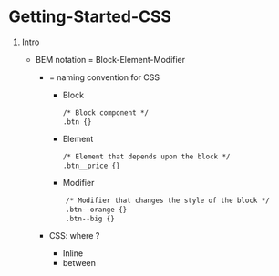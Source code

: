 # Getting-Started-CSS

1. Intro

	* BEM notation = Block-Element-Modifier

		* = naming convention for CSS
		    * Block

                ```
				/* Block component */
				.btn {}
                ```
			* Element

                ```
				/* Element that depends upon the block */ 
				.btn__price {}
                ```

			* Modifier
            ```
				/* Modifier that changes the style of the block */
				.btn--orange {} 
				.btn--big {}
            ```
				
		* CSS: where ?
			* Inline
			* between <script> tags in html
			*In separate file .css
		* Start van CSS file: "Universal selector"
			* Problem = normally elements 'inherit properties'. Example: if we set
				□ Body {box-sizing:border-box} -> all decending child elemnts would inherit this, BUT browsers somtimes overwrites it. So better is to address ALL element by '*' !!!!!! 
            ```
			* {
			box-sizing: border-box;
			}
            ```
		
		**Remark:** default = " box-sizing : content-box " -> this feels not natural
			- When 'content-box' -> height - width defines just content so rest must be added and risks to go off screen
			- When 'border-box' -> width-height = border + padding + content
							} WYSIWYG
			
<img src="./img/boxmodel.png" alt="box-model" width="300 px">
			
		○ Display elements: (cfr block-level vs inline elements)
			§ " display : ….. "
				□ display: block :
					® Takes all the available space
					® You can set  margin-top margin-bottom
					® Eg:<div> <nav>  <h1> <p> …
				□ displa: inline:
					® Takes only the space they need
					® margin-top /bottom han NO effect
					® Padding has different effect
					® Eg: <a> <span><img>
				□ display: inline-block 
					
				□ display: none
					® Removes element from document
					® Other elements will move and take its space
					® Remark:
						◊ Visibility:hidden
							} Will remain and holds its place but not visible
		○ Margin colapsing
<img src="./img/marginCollapse.png" alt="margin collapse" width="400px">
		○ Specificity:
		○ Pseudo Class - Pseudo Element
		Zie MDN

<img src="./img/pseudoClasses.png" alt="margin collapse" width="400px">
		○ 
		Vb:
			- Pseudo class:
				□ li:hover -> om van kleur te wijzigen bvb in navbar
				□ :focus :active etc -> zie MDN
			- Pseudo element:
				□ p::first-letter -> om eerste letter van p te stylen zoals in krant
		○ Combining multiple rules (different than colmbinators!)
		
			.main-nav__item a:hover,
			.main-nav__item a:hover{
			color:#aaaaaa;
			}
		○ Difference: :hover   :focus   :active
			- Remember: a computer has many input devices!
			
				□ Hover:
					® Time when mouse is over elemnt
					® ! Do not use hover on mobile devices-> get stuck!
					
				□ Focus:
					® When element has 'focus' -evident :-)
						◊ = at the moment button is clicked
						◊ Eg: input text field can have focus while hovering with mouse over other elements
					® ! Geeft "blauwe" 'outline -> kunnen dit afzetten met onderstaande
						◊ Outline = maakt geen deel uit van box-model!
						(cfr afmetingen)
					
						.button:focus{
						outline:none;
						}
						
				□ Active:
					® Time when pressing button down.
	2. Hierarchy:
	• <html>
		○ <body>
			- <main>
				□ <element>
		If we set "height:100%" -> 100% refers to 'parent'. So if nothing is set at parrent it will be 100% of nothing. 
		○ When refering to the total page -> we need to go and chain upto <html>. If set height:100% at this level, it will refer to the full page and a child set at 50% wil take 50% height of screen.

**Summary:**

<img src="./img/properties2remember.png" alt="margin collapse" width="400px">

	• !important -> do NOT use it -> bad coding (all over the place!!)
	Goal = it overwrites all other 'specificity' -> will lead to more !important :-(
		h1 { 
		color: red !important;
		}
	1. Positioning
	
	- 'position':
		○ Static = default -> according to document flow.
		○ 'fixed':
			- Element comes out of document flow -> does not exist for other elements
			- Context reference = viewport
			- A block element becomes 'inline-blox'
			- Now we can use 
				□ 'top:…' 
				□ 'bottom:…'
				□ 'left:…'
				□ 'right:…' 
					® To position element on screen
					® Mostly used to fix a top navigation bar
					® Remark: use box-sizing:border-box in case of problem with borders!
			- Z-index:
				□ 'auto' (default and = 0)
				□ Value greater than will position it on top, smaller will be below
					® Eg: 'z-index: -1' ->will position it under cfr background image
		○ 'absolute'
			- Element komt los uit document flow
			- If no parent has a position property -> html box is the context
			- If a parent element has: 'position:relative'
				□ -> this parent is the reference context
		○ 'relative'
			- Element blijft IN documentflow
			- Element verschuift tov zijn originele plaats
		
		Remark: In case you want to hideyour element once is start going out of the parent:
Overflow:hidden (on the parent)